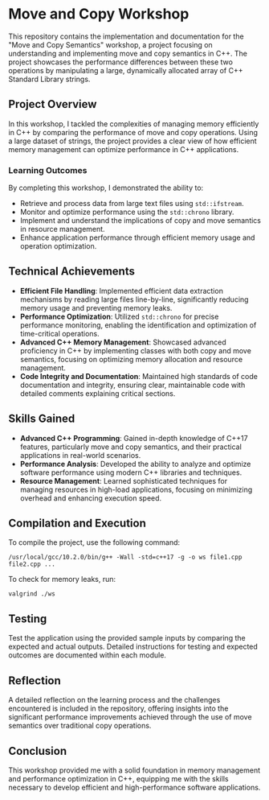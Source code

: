 # Move and Copy Workshop

This repository contains the implementation and documentation for the "Move and Copy Semantics" workshop, a project focusing on understanding and implementing move and copy semantics in C++. The project showcases the performance differences between these two operations by manipulating a large, dynamically allocated array of C++ Standard Library strings.

## Project Overview

In this workshop, I tackled the complexities of managing memory efficiently in C++ by comparing the performance of move and copy operations. Using a large dataset of strings, the project provides a clear view of how efficient memory management can optimize performance in C++ applications.

### Learning Outcomes

By completing this workshop, I demonstrated the ability to:
- Retrieve and process data from large text files using `std::ifstream`.
- Monitor and optimize performance using the `std::chrono` library.
- Implement and understand the implications of copy and move semantics in resource management.
- Enhance application performance through efficient memory usage and operation optimization.

## Technical Achievements

- **Efficient File Handling**: Implemented efficient data extraction mechanisms by reading large files line-by-line, significantly reducing memory usage and preventing memory leaks.
- **Performance Optimization**: Utilized `std::chrono` for precise performance monitoring, enabling the identification and optimization of time-critical operations.
- **Advanced C++ Memory Management**: Showcased advanced proficiency in C++ by implementing classes with both copy and move semantics, focusing on optimizing memory allocation and resource management.
- **Code Integrity and Documentation**: Maintained high standards of code documentation and integrity, ensuring clear, maintainable code with detailed comments explaining critical sections.

## Skills Gained

- **Advanced C++ Programming**: Gained in-depth knowledge of C++17 features, particularly move and copy semantics, and their practical applications in real-world scenarios.
- **Performance Analysis**: Developed the ability to analyze and optimize software performance using modern C++ libraries and techniques.
- **Resource Management**: Learned sophisticated techniques for managing resources in high-load applications, focusing on minimizing overhead and enhancing execution speed.



## Compilation and Execution

To compile the project, use the following command:

```
/usr/local/gcc/10.2.0/bin/g++ -Wall -std=c++17 -g -o ws file1.cpp file2.cpp ...
```

To check for memory leaks, run:

```
valgrind ./ws
```

## Testing

Test the application using the provided sample inputs by comparing the expected and actual outputs. Detailed instructions for testing and expected outcomes are documented within each module.

## Reflection

A detailed reflection on the learning process and the challenges encountered is included in the repository, offering insights into the significant performance improvements achieved through the use of move semantics over traditional copy operations.

## Conclusion

This workshop provided me with a solid foundation in memory management and performance optimization in C++, equipping me with the skills necessary to develop efficient and high-performance software applications.



